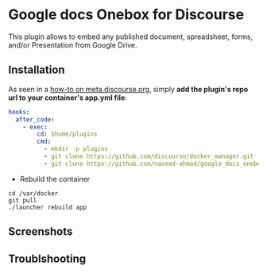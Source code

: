 # Google docs Onebox for Discourse

This plugin allows to embed any published document, spreadsheet, forms, and/or Presentation from Google Drive.

## Installation

As seen in a [how-to on meta.discourse.org](https://meta.discourse.org/t/advanced-troubleshooting-with-docker/15927#Example:%20Install%20a%20plugin), simply **add the plugin's repo url to your container's app.yml file**:

```yml
hooks:
  after_code:
    - exec:
        cd: $home/plugins
        cmd:
          - mkdir -p plugins
          - git clone https://github.com/discourse/docker_manager.git
          - git clone https://github.com/naveed-ahmad/google_docs_onebox.git
```
* Rebuild the container

```
cd /var/docker
git pull
./launcher rebuild app
```

## Screenshots

## Troublshooting 
